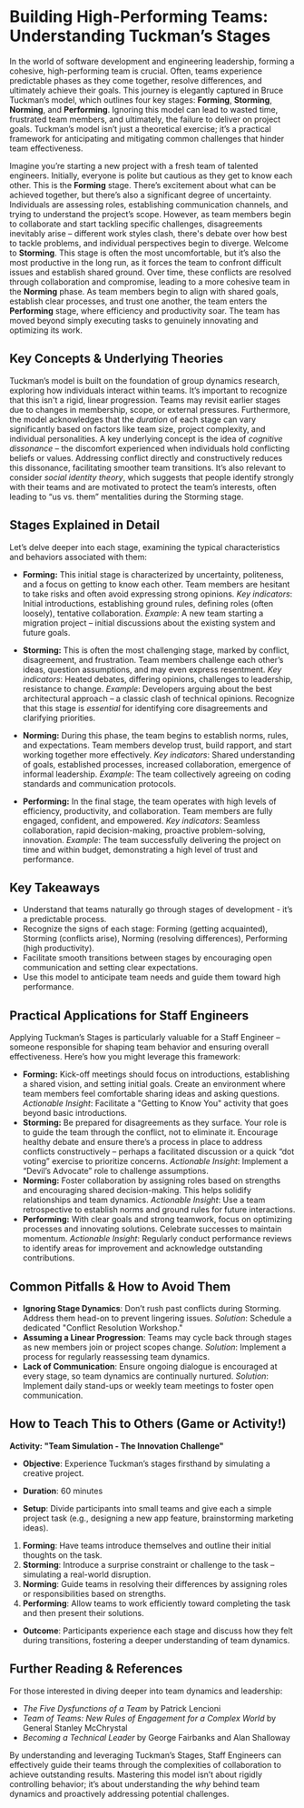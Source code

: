 # Building High-Performing Teams: Understanding Tuckman’s Stages

In the world of software development and engineering leadership, forming a cohesive, high-performing team is crucial. Often, teams experience predictable phases as they come together, resolve differences, and ultimately achieve their goals. This journey is elegantly captured in Bruce Tuckman’s model, which outlines four key stages: **Forming**, **Storming**, **Norming**, and **Performing**. Ignoring this model can lead to wasted time, frustrated team members, and ultimately, the failure to deliver on project goals. Tuckman’s model isn’t just a theoretical exercise; it’s a practical framework for anticipating and mitigating common challenges that hinder team effectiveness.

Imagine you’re starting a new project with a fresh team of talented engineers. Initially, everyone is polite but cautious as they get to know each other. This is the **Forming** stage. There’s excitement about what can be achieved together, but there’s also a significant degree of uncertainty. Individuals are assessing roles, establishing communication channels, and trying to understand the project’s scope. However, as team members begin to collaborate and start tackling specific challenges, disagreements inevitably arise – different work styles clash, there's debate over how best to tackle problems, and individual perspectives begin to diverge. Welcome to **Storming**. This stage is often the most uncomfortable, but it’s also the most productive in the long run, as it forces the team to confront difficult issues and establish shared ground. Over time, these conflicts are resolved through collaboration and compromise, leading to a more cohesive team in the **Norming** phase. As team members begin to align with shared goals, establish clear processes, and trust one another, the team enters the **Performing** stage, where efficiency and productivity soar. The team has moved beyond simply executing tasks to genuinely innovating and optimizing its work.

## Key Concepts & Underlying Theories

Tuckman’s model is built on the foundation of group dynamics research, exploring how individuals interact within teams. It’s important to recognize that this isn't a rigid, linear progression. Teams may revisit earlier stages due to changes in membership, scope, or external pressures. Furthermore, the model acknowledges that the _duration_ of each stage can vary significantly based on factors like team size, project complexity, and individual personalities. A key underlying concept is the idea of _cognitive dissonance_ – the discomfort experienced when individuals hold conflicting beliefs or values. Addressing conflict directly and constructively reduces this dissonance, facilitating smoother team transitions. It’s also relevant to consider _social identity theory_, which suggests that people identify strongly with their teams and are motivated to protect the team’s interests, often leading to “us vs. them” mentalities during the Storming stage.

## Stages Explained in Detail

Let’s delve deeper into each stage, examining the typical characteristics and behaviors associated with them:

- **Forming:** This initial stage is characterized by uncertainty, politeness, and a focus on getting to know each other. Team members are hesitant to take risks and often avoid expressing strong opinions. _Key indicators_: Initial introductions, establishing ground rules, defining roles (often loosely), tentative collaboration. _Example_: A new team starting a migration project – initial discussions about the existing system and future goals.

- **Storming:** This is often the most challenging stage, marked by conflict, disagreement, and frustration. Team members challenge each other’s ideas, question assumptions, and may even express resentment. _Key indicators_: Heated debates, differing opinions, challenges to leadership, resistance to change. _Example_: Developers arguing about the best architectural approach – a classic clash of technical opinions. Recognize that this stage is _essential_ for identifying core disagreements and clarifying priorities.

- **Norming:** During this phase, the team begins to establish norms, rules, and expectations. Team members develop trust, build rapport, and start working together more effectively. _Key indicators_: Shared understanding of goals, established processes, increased collaboration, emergence of informal leadership. _Example_: The team collectively agreeing on coding standards and communication protocols.

- **Performing:** In the final stage, the team operates with high levels of efficiency, productivity, and collaboration. Team members are fully engaged, confident, and empowered. _Key indicators_: Seamless collaboration, rapid decision-making, proactive problem-solving, innovation. _Example_: The team successfully delivering the project on time and within budget, demonstrating a high level of trust and performance.

## Key Takeaways

- Understand that teams naturally go through stages of development - it’s a predictable process.
- Recognize the signs of each stage: Forming (getting acquainted), Storming (conflicts arise), Norming (resolving differences), Performing (high productivity).
- Facilitate smooth transitions between stages by encouraging open communication and setting clear expectations.
- Use this model to anticipate team needs and guide them toward high performance.

## Practical Applications for Staff Engineers

Applying Tuckman’s Stages is particularly valuable for a Staff Engineer – someone responsible for shaping team behavior and ensuring overall effectiveness. Here’s how you might leverage this framework:

- **Forming:** Kick-off meetings should focus on introductions, establishing a shared vision, and setting initial goals. Create an environment where team members feel comfortable sharing ideas and asking questions. _Actionable Insight_: Facilitate a "Getting to Know You" activity that goes beyond basic introductions.
- **Storming:** Be prepared for disagreements as they surface. Your role is to guide the team through the conflict, not to eliminate it. Encourage healthy debate and ensure there’s a process in place to address conflicts constructively – perhaps a facilitated discussion or a quick “dot voting” exercise to prioritize concerns. _Actionable Insight_: Implement a “Devil’s Advocate” role to challenge assumptions.
- **Norming:** Foster collaboration by assigning roles based on strengths and encouraging shared decision-making. This helps solidify relationships and team dynamics. _Actionable Insight_: Use a team retrospective to establish norms and ground rules for future interactions.
- **Performing:** With clear goals and strong teamwork, focus on optimizing processes and innovating solutions. Celebrate successes to maintain momentum. _Actionable Insight_: Regularly conduct performance reviews to identify areas for improvement and acknowledge outstanding contributions.

## Common Pitfalls & How to Avoid Them

- **Ignoring Stage Dynamics**: Don’t rush past conflicts during Storming. Address them head-on to prevent lingering issues. _Solution_: Schedule a dedicated "Conflict Resolution Workshop."
- **Assuming a Linear Progression**: Teams may cycle back through stages as new members join or project scopes change. _Solution_: Implement a process for regularly reassessing team dynamics.
- **Lack of Communication**: Ensure ongoing dialogue is encouraged at every stage, so team dynamics are continually nurtured. _Solution_: Implement daily stand-ups or weekly team meetings to foster open communication.

## How to Teach This to Others (Game or Activity!)

**Activity: "Team Simulation - The Innovation Challenge"**

- **Objective**: Experience Tuckman’s stages firsthand by simulating a creative project.
- **Duration**: 60 minutes

- **Setup**: Divide participants into small teams and give each a simple project task (e.g., designing a new app feature, brainstorming marketing ideas).

1. **Forming**: Have teams introduce themselves and outline their initial thoughts on the task.
2. **Storming**: Introduce a surprise constraint or challenge to the task – simulating a real-world disruption.
3. **Norming**: Guide teams in resolving their differences by assigning roles or responsibilities based on strengths.
4. **Performing**: Allow teams to work efficiently toward completing the task and then present their solutions.

- **Outcome**: Participants experience each stage and discuss how they felt during transitions, fostering a deeper understanding of team dynamics.

## Further Reading & References

For those interested in diving deeper into team dynamics and leadership:

- _The Five Dysfunctions of a Team_ by Patrick Lencioni
- _Team of Teams: New Rules of Engagement for a Complex World_ by General Stanley McChrystal
- _Becoming a Technical Leader_ by George Fairbanks and Alan Shalloway

By understanding and leveraging Tuckman’s Stages, Staff Engineers can effectively guide their teams through the complexities of collaboration to achieve outstanding results. Mastering this model isn’t about rigidly controlling behavior; it’s about understanding the _why_ behind team dynamics and proactively addressing potential challenges.

